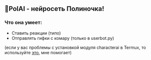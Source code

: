 ## 👧PolAI - нейросеть Полиночка!

### Что она умеет:
- Ставить реакции (типо)
- Отправлять гифки с комару (только в userbot.py)

(если у вас проблемы с установкой модуля characterai в Termux, то используйте [это](https://github.com/George-Seven/gpt4free-Termux), мне помогает)
